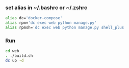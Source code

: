 ### set alias in ~/.bashrc or ~/.zshrc
```bash
alias dc='docker-compose'
alias rpm='dc exec web python manage.py'
alias rpmsh='dc exec web python manage.py shell_plus
```

### Run
```bash
cd web
. ./build.sh
dc up -d
```
